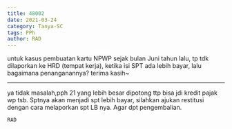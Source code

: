```yaml
---
title: 48002
date: 2021-03-24
category: Tanya-SC
tags: PPh
author: RAD
---
```


untuk kasus pembuatan kartu NPWP sejak bulan Juni tahun lalu, tp tdk dilaporkan ke HRD (tempat kerja), ketika isi SPT ada lebih bayar, lalu bagaimana penanganannya? terima kasih~

---

ya tidak masalah,pph 21 yang lebih besar dipotong ttp bisa jdi kredit pajak wp tsb. Sptnya akan menjadi spt lebih bayar, silahkan ajukan restitusi dengan cara melaporkan spt LB nya. Agar dpt pengembalian.

`RAD`
